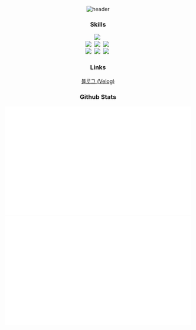 <!--
**KangBit/KangBit** is a ✨ _special_ ✨ repository because its `README.md` (this file) appears on your GitHub profile.

Here are some ideas to get you started:

- 🔭 I’m currently working on ...
- 🌱 I’m currently learning ...
- 👯 I’m looking to collaborate on ...
- 🤔 I’m looking for help with ...
- 💬 Ask me about ...
- 📫 How to reach me: ...
- 😄 Pronouns: ...
- ⚡ Fun fact: ...
-->

<!--
GitHub 꾸미기
https://velog.io/@kyu0918/Github-%ED%94%84%EB%A1%9C%ED%95%84-%EA%BE%B8%EB%AF%B8%EA%B8%B0
https://hing9u.tistory.com/78
-->

<div align="center">

  <!--
  Capsule-Render 
  https://github.com/kyechan99/capsule-render#how-to-use 
  -->
  <!-- ![header](https://capsule-render.vercel.app/api?type=waving&color=gradient&customColorList=30&height=150&section=header&text=강빛찬&fontSize=20&fontAlign=95&fontAlignY=60) -->
  ![header](https://capsule-render.vercel.app/api?type=waving&color=gradient&customColorList=30&height=150&section=header)


  <!--
  Icon Badge
  https://simpleicons.org/
  -->
  <h3>Skills</h3>
  <img src="https://img.shields.io/badge/Swift-F05138?style=flat&logo=Swift&logoColor=white"/>&nbsp;
  <br>
  <img src="https://img.shields.io/badge/HTML5-E34F26?style=flat&logo=HTML5&logoColor=white"/>&nbsp;
  <img src="https://img.shields.io/badge/CSS3-1572B6?style=flat&logo=CSS3&logoColor=white"/>&nbsp;
  <img src="https://img.shields.io/badge/JavaScript-F7DF1E?style=flat&logo=JavaScript&logoColor=black"/>&nbsp;
  <br>
  <img src="https://img.shields.io/badge/React-61DAFB?style=flat&logo=React&logoColor=black"/>&nbsp;
  <img src="https://img.shields.io/badge/Node.js-339933?style=flat&logo=Node.js&logoColor=white"/>&nbsp;
  <img src="https://img.shields.io/badge/Express-000000?style=flat&logo=Express&logoColor=white"/>&nbsp;

  <!--
  -->
  <h3>Links</h3>
  <a href="https://velog.io/@kang-bit">블로그 (Velog)</a>
  
  <!-- 
  github-stats-transparent
  https://github.com/rahul-jha98/github-stats-transparent
  -->
  <h3>Github Stats</h3>
  <p>
    <img src="https://github.com/KangBit/github-stats-transparent/blob/output/generated/overview.svg">
    <img src="https://github.com/KangBit/github-stats-transparent/blob/output/generated/languages.svg">
  </p>


</div>
